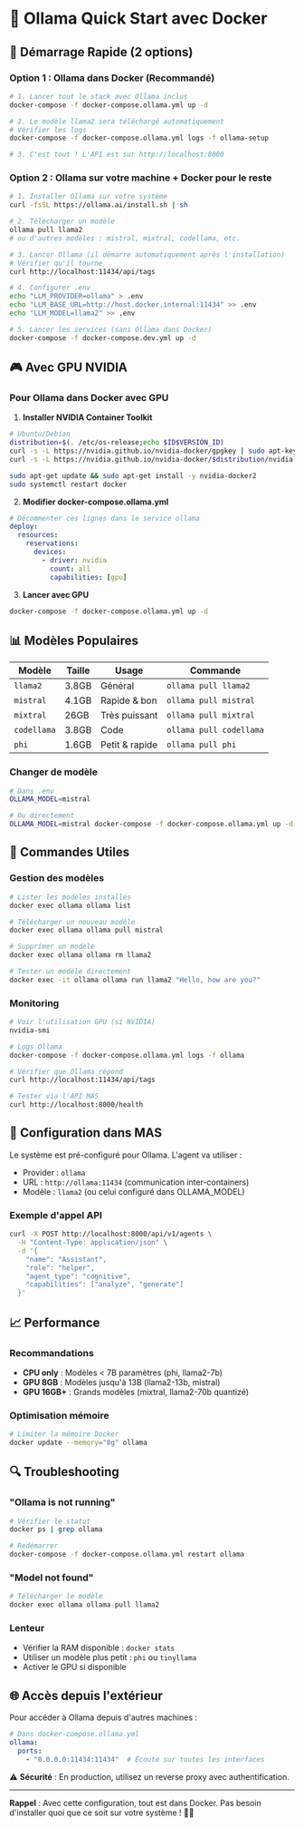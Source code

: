 # 🦙 Ollama Quick Start avec Docker

## 🚀 Démarrage Rapide (2 options)

### Option 1 : Ollama dans Docker (Recommandé)

```bash
# 1. Lancer tout le stack avec Ollama inclus
docker-compose -f docker-compose.ollama.yml up -d

# 2. Le modèle llama2 sera téléchargé automatiquement
# Vérifier les logs
docker-compose -f docker-compose.ollama.yml logs -f ollama-setup

# 3. C'est tout ! L'API est sur http://localhost:8000
```

### Option 2 : Ollama sur votre machine + Docker pour le reste

```bash
# 1. Installer Ollama sur votre système
curl -fsSL https://ollama.ai/install.sh | sh

# 2. Télécharger un modèle
ollama pull llama2
# ou d'autres modèles : mistral, mixtral, codellama, etc.

# 3. Lancer Ollama (il démarre automatiquement après l'installation)
# Vérifier qu'il tourne
curl http://localhost:11434/api/tags

# 4. Configurer .env
echo "LLM_PROVIDER=ollama" > .env
echo "LLM_BASE_URL=http://host.docker.internal:11434" >> .env
echo "LLM_MODEL=llama2" >> .env

# 5. Lancer les services (sans Ollama dans Docker)
docker-compose -f docker-compose.dev.yml up -d
```

## 🎮 Avec GPU NVIDIA

### Pour Ollama dans Docker avec GPU

1. **Installer NVIDIA Container Toolkit**
```bash
# Ubuntu/Debian
distribution=$(. /etc/os-release;echo $ID$VERSION_ID)
curl -s -L https://nvidia.github.io/nvidia-docker/gpgkey | sudo apt-key add -
curl -s -L https://nvidia.github.io/nvidia-docker/$distribution/nvidia-docker.list | sudo tee /etc/apt/sources.list.d/nvidia-docker.list

sudo apt-get update && sudo apt-get install -y nvidia-docker2
sudo systemctl restart docker
```

2. **Modifier docker-compose.ollama.yml**
```yaml
# Décommenter ces lignes dans le service ollama
deploy:
  resources:
    reservations:
      devices:
        - driver: nvidia
          count: all
          capabilities: [gpu]
```

3. **Lancer avec GPU**
```bash
docker-compose -f docker-compose.ollama.yml up -d
```

## 📊 Modèles Populaires

| Modèle | Taille | Usage | Commande |
|--------|---------|--------|----------|
| `llama2` | 3.8GB | Général | `ollama pull llama2` |
| `mistral` | 4.1GB | Rapide & bon | `ollama pull mistral` |
| `mixtral` | 26GB | Très puissant | `ollama pull mixtral` |
| `codellama` | 3.8GB | Code | `ollama pull codellama` |
| `phi` | 1.6GB | Petit & rapide | `ollama pull phi` |

### Changer de modèle

```bash
# Dans .env
OLLAMA_MODEL=mistral

# Ou directement
OLLAMA_MODEL=mistral docker-compose -f docker-compose.ollama.yml up -d
```

## 🔧 Commandes Utiles

### Gestion des modèles
```bash
# Lister les modèles installés
docker exec ollama ollama list

# Télécharger un nouveau modèle
docker exec ollama ollama pull mistral

# Supprimer un modèle
docker exec ollama ollama rm llama2

# Tester un modèle directement
docker exec -it ollama ollama run llama2 "Hello, how are you?"
```

### Monitoring
```bash
# Voir l'utilisation GPU (si NVIDIA)
nvidia-smi

# Logs Ollama
docker-compose -f docker-compose.ollama.yml logs -f ollama

# Vérifier que Ollama répond
curl http://localhost:11434/api/tags

# Tester via l'API MAS
curl http://localhost:8000/health
```

## 🎯 Configuration dans MAS

Le système est pré-configuré pour Ollama. L'agent va utiliser :
- Provider : `ollama`
- URL : `http://ollama:11434` (communication inter-containers)
- Modèle : `llama2` (ou celui configuré dans OLLAMA_MODEL)

### Exemple d'appel API
```bash
curl -X POST http://localhost:8000/api/v1/agents \
  -H "Content-Type: application/json" \
  -d '{
    "name": "Assistant",
    "role": "helper",
    "agent_type": "cognitive",
    "capabilities": ["analyze", "generate"]
  }'
```

## 📈 Performance

### Recommandations
- **CPU only** : Modèles < 7B paramètres (phi, llama2-7b)
- **GPU 8GB** : Modèles jusqu'à 13B (llama2-13b, mistral)
- **GPU 16GB+** : Grands modèles (mixtral, llama2-70b quantizé)

### Optimisation mémoire
```bash
# Limiter la mémoire Docker
docker update --memory="8g" ollama
```

## 🔍 Troubleshooting

### "Ollama is not running"
```bash
# Vérifier le statut
docker ps | grep ollama

# Redémarrer
docker-compose -f docker-compose.ollama.yml restart ollama
```

### "Model not found"
```bash
# Télécharger le modèle
docker exec ollama ollama pull llama2
```

### Lenteur
- Vérifier la RAM disponible : `docker stats`
- Utiliser un modèle plus petit : `phi` ou `tinyllama`
- Activer le GPU si disponible

## 🌐 Accès depuis l'extérieur

Pour accéder à Ollama depuis d'autres machines :
```yaml
# Dans docker-compose.ollama.yml
ollama:
  ports:
    - "0.0.0.0:11434:11434"  # Écoute sur toutes les interfaces
```

⚠️ **Sécurité** : En production, utilisez un reverse proxy avec authentification.

---

**Rappel** : Avec cette configuration, tout est dans Docker. Pas besoin d'installer quoi que ce soit sur votre système ! 🐳🦙